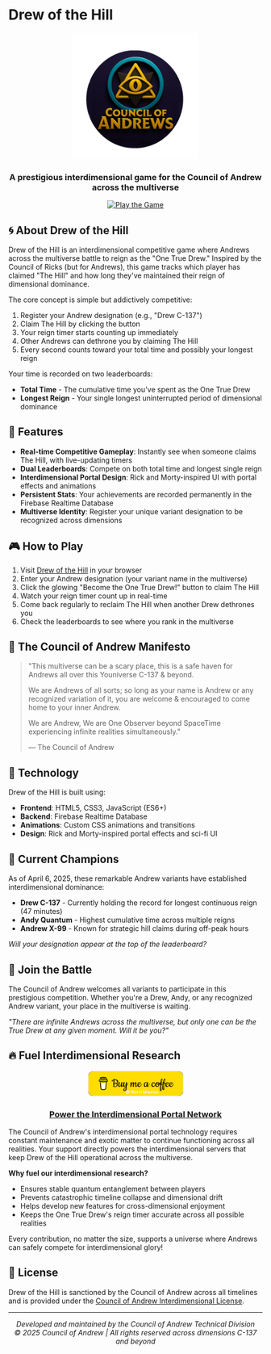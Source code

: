 # Drew of the Hill

<div align="center">
  <img src="coaLogo.png" alt="Council of Andrew Logo" width="250px">
  <h3>A prestigious interdimensional game for the Council of Andrew across the multiverse</h3>
  
  [![Play the Game](https://img.shields.io/badge/Play%20Now-Become%20the%20One%20True%20Drew-3de180?style=for-the-badge&logo=portal&logoColor=white)](https://rorrimaesu.github.io/DrewOfTheHill/)
</div>

## 🌀 About Drew of the Hill

Drew of the Hill is an interdimensional competitive game where Andrews across the multiverse battle to reign as the "One True Drew." Inspired by the Council of Ricks (but for Andrews), this game tracks which player has claimed "The Hill" and how long they've maintained their reign of dimensional dominance.

The core concept is simple but addictively competitive:
1. Register your Andrew designation (e.g., "Drew C-137")
2. Claim The Hill by clicking the button
3. Your reign timer starts counting up immediately
4. Other Andrews can dethrone you by claiming The Hill
5. Every second counts toward your total time and possibly your longest reign

Your time is recorded on two leaderboards:
- **Total Time** - The cumulative time you've spent as the One True Drew
- **Longest Reign** - Your single longest uninterrupted period of dimensional dominance

## 🚀 Features

- **Real-time Competitive Gameplay**: Instantly see when someone claims The Hill, with live-updating timers
- **Dual Leaderboards**: Compete on both total time and longest single reign
- **Interdimensional Portal Design**: Rick and Morty-inspired UI with portal effects and animations
- **Persistent Stats**: Your achievements are recorded permanently in the Firebase Realtime Database
- **Multiverse Identity**: Register your unique variant designation to be recognized across dimensions

## 🎮 How to Play

1. Visit [Drew of the Hill](https://rorrimaesu.github.io/DrewOfTheHill/) in your browser
2. Enter your Andrew designation (your variant name in the multiverse)
3. Click the glowing "Become the One True Drew!" button to claim The Hill
4. Watch your reign timer count up in real-time
5. Come back regularly to reclaim The Hill when another Drew dethrones you
6. Check the leaderboards to see where you rank in the multiverse

## 🔮 The Council of Andrew Manifesto

> "This multiverse can be a scary place, this is a safe haven for Andrews all over this Youniverse C-137 & beyond.
>
> We are Andrews of all sorts; so long as your name is Andrew or any recognized variation of it, you are welcome & encouraged to come home to your inner Andrew.
>
> We are Andrew, We are One Observer beyond SpaceTime experiencing infinite realities simultaneously."
>
> — The Council of Andrew

## 🧪 Technology

Drew of the Hill is built using:
- **Frontend**: HTML5, CSS3, JavaScript (ES6+)
- **Backend**: Firebase Realtime Database
- **Animations**: Custom CSS animations and transitions
- **Design**: Rick and Morty-inspired portal effects and sci-fi UI

## 🥇 Current Champions

As of April 6, 2025, these remarkable Andrew variants have established interdimensional dominance:

- **Drew C-137** - Currently holding the record for longest continuous reign (47 minutes)
- **Andy Quantum** - Highest cumulative time across multiple reigns
- **Andrew X-99** - Known for strategic hill claims during off-peak hours

*Will your designation appear at the top of the leaderboard?*

## 💬 Join the Battle

The Council of Andrew welcomes all variants to participate in this prestigious competition. Whether you're a Drew, Andy, or any recognized Andrew variant, your place in the multiverse is waiting.

*"There are infinite Andrews across the multiverse, but only one can be the True Drew at any given moment. Will it be you?"*

## 🔥 Fuel Interdimensional Research

<div align="center">
  <a href="https://buymeacoffee.com/rorrimaesu" target="_blank">
    <img src="capitalismsucksbutiamsuperpassionateaboutbeingabletoaffordfood.png" alt="Buy Me A Coffee" height="50px">
    <h3>Power the Interdimensional Portal Network</h3>
  </a>
</div>

The Council of Andrew's interdimensional portal technology requires constant maintenance and exotic matter to continue functioning across all realities. Your support directly powers the interdimensional servers that keep Drew of the Hill operational across the multiverse.

**Why fuel our interdimensional research?**
- Ensures stable quantum entanglement between players
- Prevents catastrophic timeline collapse and dimensional drift
- Helps develop new features for cross-dimensional enjoyment
- Keeps the One True Drew's reign timer accurate across all possible realities

Every contribution, no matter the size, supports a universe where Andrews can safely compete for interdimensional glory!

## 📜 License

Drew of the Hill is sanctioned by the Council of Andrew across all timelines and is provided under the [Council of Andrew Interdimensional License](LICENSE).

---

<div align="center">
  <i>Developed and maintained by the Council of Andrew Technical Division</i><br>
  <i>© 2025 Council of Andrew | All rights reserved across dimensions C-137 and beyond</i>
</div>